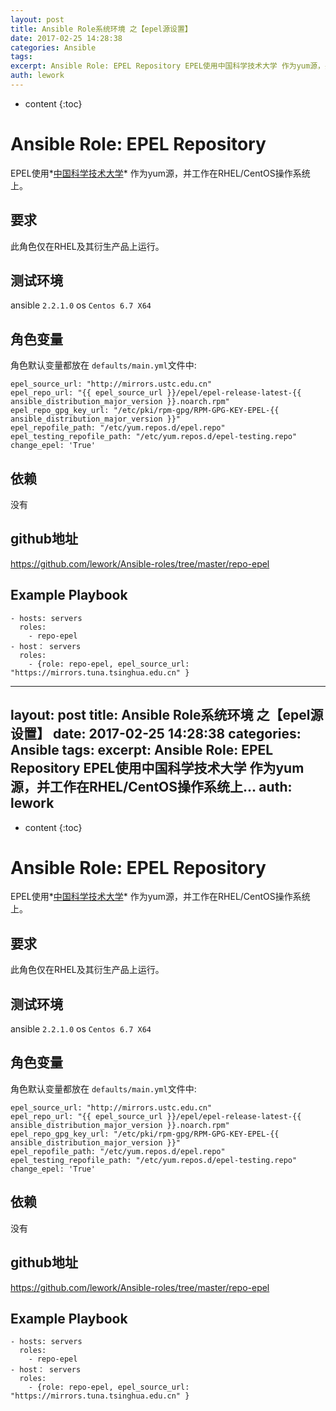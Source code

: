 ```yaml
---
layout: post
title: Ansible Role系统环境 之【epel源设置】
date: 2017-02-25 14:28:38
categories: Ansible
tags:
excerpt: Ansible Role: EPEL Repository EPEL使用中国科学技术大学 作为yum源，并工作在RHEL/CentOS操作系统上...
auth: lework
---
```

* content
{:toc}

# Ansible Role: EPEL Repository

EPEL使用*[中国科学技术大学](http://mirrors.ustc.edu.cn/)* 作为yum源，并工作在RHEL/CentOS操作系统上。

## 要求

此角色仅在RHEL及其衍生产品上运行。

## 测试环境

ansible `2.2.1.0`
os `Centos 6.7 X64`

## 角色变量

角色默认变量都放在 `defaults/main.yml`文件中:

	epel_source_url: "http://mirrors.ustc.edu.cn"
	epel_repo_url: "{{ epel_source_url }}/epel/epel-release-latest-{{ ansible_distribution_major_version }}.noarch.rpm"
	epel_repo_gpg_key_url: "/etc/pki/rpm-gpg/RPM-GPG-KEY-EPEL-{{ ansible_distribution_major_version }}"
	epel_repofile_path: "/etc/yum.repos.d/epel.repo"
	epel_testing_repofile_path: "/etc/yum.repos.d/epel-testing.repo"
	change_epel: 'True'


## 依赖

没有

## github地址
https://github.com/lework/Ansible-roles/tree/master/repo-epel

## Example Playbook

    - hosts: servers
      roles:
        - repo-epel
	- host： servers
	  roles:
	    - {role: repo-epel, epel_source_url: "https://mirrors.tuna.tsinghua.edu.cn" }
---
layout: post
title: Ansible Role系统环境 之【epel源设置】
date: 2017-02-25 14:28:38
categories: Ansible
tags:
excerpt: Ansible Role: EPEL Repository EPEL使用中国科学技术大学 作为yum源，并工作在RHEL/CentOS操作系统上...
auth: lework
---
* content
{:toc}

# Ansible Role: EPEL Repository

EPEL使用*[中国科学技术大学](http://mirrors.ustc.edu.cn/)* 作为yum源，并工作在RHEL/CentOS操作系统上。

## 要求

此角色仅在RHEL及其衍生产品上运行。

## 测试环境

ansible `2.2.1.0`
os `Centos 6.7 X64`

## 角色变量

角色默认变量都放在 `defaults/main.yml`文件中:

	epel_source_url: "http://mirrors.ustc.edu.cn"
	epel_repo_url: "{{ epel_source_url }}/epel/epel-release-latest-{{ ansible_distribution_major_version }}.noarch.rpm"
	epel_repo_gpg_key_url: "/etc/pki/rpm-gpg/RPM-GPG-KEY-EPEL-{{ ansible_distribution_major_version }}"
	epel_repofile_path: "/etc/yum.repos.d/epel.repo"
	epel_testing_repofile_path: "/etc/yum.repos.d/epel-testing.repo"
	change_epel: 'True'


## 依赖

没有

## github地址
https://github.com/lework/Ansible-roles/tree/master/repo-epel

## Example Playbook

    - hosts: servers
      roles:
        - repo-epel
	- host： servers
	  roles:
	    - {role: repo-epel, epel_source_url: "https://mirrors.tuna.tsinghua.edu.cn" }

